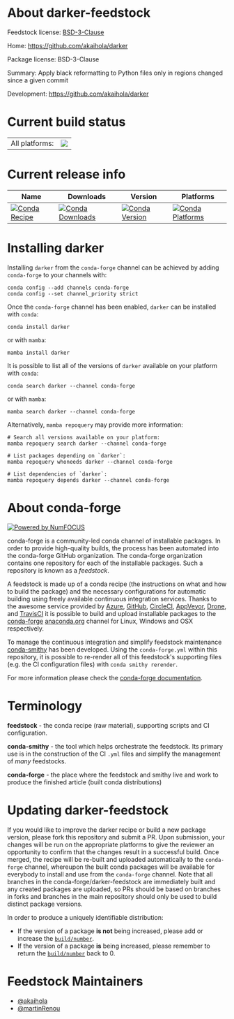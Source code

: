 About darker-feedstock
======================

Feedstock license: [BSD-3-Clause](https://github.com/conda-forge/darker-feedstock/blob/main/LICENSE.txt)

Home: https://github.com/akaihola/darker

Package license: BSD-3-Clause

Summary: Apply black reformatting to Python files only in regions changed since a given commit

Development: https://github.com/akaihola/darker

Current build status
====================


<table><tr><td>All platforms:</td>
    <td>
      <a href="https://dev.azure.com/conda-forge/feedstock-builds/_build/latest?definitionId=12504&branchName=main">
        <img src="https://dev.azure.com/conda-forge/feedstock-builds/_apis/build/status/darker-feedstock?branchName=main">
      </a>
    </td>
  </tr>
</table>

Current release info
====================

| Name | Downloads | Version | Platforms |
| --- | --- | --- | --- |
| [![Conda Recipe](https://img.shields.io/badge/recipe-darker-green.svg)](https://anaconda.org/conda-forge/darker) | [![Conda Downloads](https://img.shields.io/conda/dn/conda-forge/darker.svg)](https://anaconda.org/conda-forge/darker) | [![Conda Version](https://img.shields.io/conda/vn/conda-forge/darker.svg)](https://anaconda.org/conda-forge/darker) | [![Conda Platforms](https://img.shields.io/conda/pn/conda-forge/darker.svg)](https://anaconda.org/conda-forge/darker) |

Installing darker
=================

Installing `darker` from the `conda-forge` channel can be achieved by adding `conda-forge` to your channels with:

```
conda config --add channels conda-forge
conda config --set channel_priority strict
```

Once the `conda-forge` channel has been enabled, `darker` can be installed with `conda`:

```
conda install darker
```

or with `mamba`:

```
mamba install darker
```

It is possible to list all of the versions of `darker` available on your platform with `conda`:

```
conda search darker --channel conda-forge
```

or with `mamba`:

```
mamba search darker --channel conda-forge
```

Alternatively, `mamba repoquery` may provide more information:

```
# Search all versions available on your platform:
mamba repoquery search darker --channel conda-forge

# List packages depending on `darker`:
mamba repoquery whoneeds darker --channel conda-forge

# List dependencies of `darker`:
mamba repoquery depends darker --channel conda-forge
```


About conda-forge
=================

[![Powered by
NumFOCUS](https://img.shields.io/badge/powered%20by-NumFOCUS-orange.svg?style=flat&colorA=E1523D&colorB=007D8A)](https://numfocus.org)

conda-forge is a community-led conda channel of installable packages.
In order to provide high-quality builds, the process has been automated into the
conda-forge GitHub organization. The conda-forge organization contains one repository
for each of the installable packages. Such a repository is known as a *feedstock*.

A feedstock is made up of a conda recipe (the instructions on what and how to build
the package) and the necessary configurations for automatic building using freely
available continuous integration services. Thanks to the awesome service provided by
[Azure](https://azure.microsoft.com/en-us/services/devops/), [GitHub](https://github.com/),
[CircleCI](https://circleci.com/), [AppVeyor](https://www.appveyor.com/),
[Drone](https://cloud.drone.io/welcome), and [TravisCI](https://travis-ci.com/)
it is possible to build and upload installable packages to the
[conda-forge](https://anaconda.org/conda-forge) [anaconda.org](https://anaconda.org/)
channel for Linux, Windows and OSX respectively.

To manage the continuous integration and simplify feedstock maintenance
[conda-smithy](https://github.com/conda-forge/conda-smithy) has been developed.
Using the ``conda-forge.yml`` within this repository, it is possible to re-render all of
this feedstock's supporting files (e.g. the CI configuration files) with ``conda smithy rerender``.

For more information please check the [conda-forge documentation](https://conda-forge.org/docs/).

Terminology
===========

**feedstock** - the conda recipe (raw material), supporting scripts and CI configuration.

**conda-smithy** - the tool which helps orchestrate the feedstock.
                   Its primary use is in the construction of the CI ``.yml`` files
                   and simplify the management of *many* feedstocks.

**conda-forge** - the place where the feedstock and smithy live and work to
                  produce the finished article (built conda distributions)


Updating darker-feedstock
=========================

If you would like to improve the darker recipe or build a new
package version, please fork this repository and submit a PR. Upon submission,
your changes will be run on the appropriate platforms to give the reviewer an
opportunity to confirm that the changes result in a successful build. Once
merged, the recipe will be re-built and uploaded automatically to the
`conda-forge` channel, whereupon the built conda packages will be available for
everybody to install and use from the `conda-forge` channel.
Note that all branches in the conda-forge/darker-feedstock are
immediately built and any created packages are uploaded, so PRs should be based
on branches in forks and branches in the main repository should only be used to
build distinct package versions.

In order to produce a uniquely identifiable distribution:
 * If the version of a package **is not** being increased, please add or increase
   the [``build/number``](https://docs.conda.io/projects/conda-build/en/latest/resources/define-metadata.html#build-number-and-string).
 * If the version of a package **is** being increased, please remember to return
   the [``build/number``](https://docs.conda.io/projects/conda-build/en/latest/resources/define-metadata.html#build-number-and-string)
   back to 0.

Feedstock Maintainers
=====================

* [@akaihola](https://github.com/akaihola/)
* [@martinRenou](https://github.com/martinRenou/)


